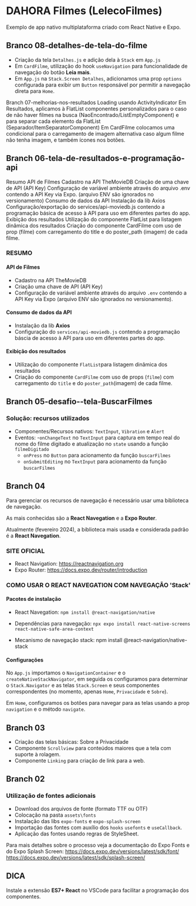 # DAHORA Filmes (LelecoFilmes)

Exemplo de app nativo multiplataforma criado com React Native e Expo.

## Branco 08-detalhes-de-tela-do-filme

- Criação da tela `Detalhes.js` e adição dela à `Stack` em `App.js`
- Em `CardFilme`, utilização do hook `useNavigation` para funcionalidade de navegação do botão **Leia mais**.
- Em `App.js` na `Stack.Screen Detalhes`, adicionamos uma prop `options` configurada para exibir um `Button` responsável por permitir a navegação direta para `Home`.

Branch 07-melhorias-nos-resultados
Loading usando ActivityIndicator
Em Resultados, aplicamos à FlatList componentes personalizados para o caso de não haver filmes na busca (NaoEncontrado/ListEmptyComponent) e para separar cada elemento da FlatList (Separador/ItemSeparatorComponent)
Em CardFilme colocamos uma condicional para o carregamento de imagem alternativa caso algum filme não tenha imagem, e também ícones nos botões.

## Branch 06-tela-de-resultados-e-programação-api

Resumo
API de Filmes
Cadastro na API TheMovieDB
Criação de uma chave de API (API Key)
Configuração de variável ambiente através do arquivo .env contendo a API Key via Expo. (arquivo ENV são ignorados no versionamento)
Consumo de dados da API
Instalação da lib Axios
Configuração/exportação do services/api-moviedb.js contendo a programação básica de acesso à API para uso em diferentes partes do app.
Exibição dos resultados
Utilização do componente FlatList para listagem dinâmica dos resultados
Criação do componente CardFilme com uso de prop (filme) com carregamento do title e do poster_path (imagem) de cada filme.

### RESUMO

#### API de Filmes

- Cadastro na API TheMovieDB
- Criação uma chave de API (API Key)
- Configuração de variável ambiente através do arquivo `.env` contendo a API Key via Expo (arquivo ENV são ignorados no versionamento).

#### Consumo de dados da API

- Instalação da lib **Axios**
- Configuração do `services/api-moviedb.js` contendo a programação báscia de acesso à API para uso em diferentes partes do app.

#### Exibição dos resultados

- Utilização do componente `FlatList`para listagem dinâmica dos resultados
- Criação do componente `CardFilme` com uso de props (`filme`) com carregamento do `title` e do `poster_path`(imagem) de cada filme.

## Branch 05-desafio--tela-BuscarFilmes

### Solução: recursos utilizados

- Componentes/Recursos nativos: `TextInput`, `Vibration` e `Alert`
- Eventos: -`onChangeText` no `TextInput` para captura em tempo real do nome do filme digitado e atualização no `state` usando a função `filmeDigitado`
  - `onPress` no `Button` para acionamento da função `buscarFilmes`
  - `onSubmitEditing` no `TextInput` para acionamento da função `buscarFilmes`

## Branch 04

Para gerenciar os recursos de navegação é necessário usar uma biblioteca de navegação.

As mais conhecidas são a **React Navegation** e a **Expo Router**.

Atualmente (fevereiro 2024), a biblioteca mais usada e considerada padrão é a **React Navegation**.

### SITE OFICIAL

- React Navigation: https://reactnavigation.org
- Expo Router: https://docs.expo.dev/router/introduction

### COMO USAR O REACT NAVEGATION COM NAVEGAÇÃO 'Stack'

#### Pacotes de instalação

- React Navegation: `npm install @react-navigation/native`

- Dependências para navegação:
  `npx expo install react-native-screens react-native-safe-area-context`

- Mecanismo de navegação stack: npm install @react-navigation/native-stack

#### Configurações

No `App.js` importamos o `NavigationContainer` e o `createNativeStackNavigator`, em seguida os configuramos para determinar o `Stack.Navigator` e as telas `Stack.Screen` e seus componentes correspondentes (no momento, apenas `Home`, `Privacidade` e `Sobre`).

Em `Home`, configuramos os botões para navegar para as telas usando a prop `navigation` e o método `navigate`.

## Branch 03

- Criação das telas básicas: Sobre a Privacidade
- Componente `Scrollview` para conteúdos maiores que a tela com suporte à rolagem.
- Componente `Linking` para criação de link para a web.

## Branch 02

### Utilização de fontes adicionais

- Download dos arquivos de fonte (formato TTF ou OTF)
- Colocação na pasta `assets\fonts`
- Instalação das libs `expo-fonts` e `expo-splash-screen`
- Importação das fontes com auxílio dos `hooks` `usefonts` e `useCallback`.
- Aplicação das fontes usando regras de StyleSheet.

Para mais detalhes sobre o processo veja a documentação do Expo Fonts e do Expo Splash Screen:
https://docs.expo.dev/versions/latest/sdk/font/
https://docs.expo.dev/versions/latest/sdk/splash-screen/

## DICA

Instale a extensão **ES7+ React** no VSCode para facilitar a programação dos componentes.

